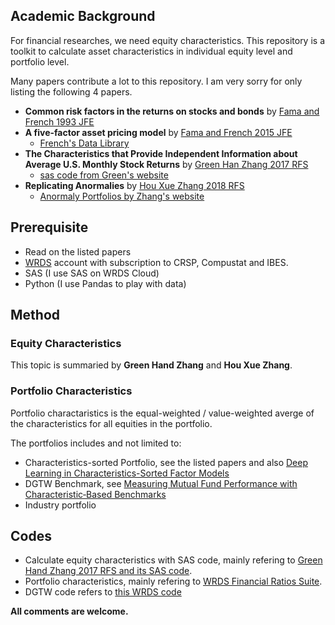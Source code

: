 
## Academic Background

For financial researches, we need equity characteristics. This repository is a toolkit to calculate asset characteristics in individual equity level and portfolio level.

Many papers contribute a lot to this repository. I am very sorry for only listing the following 4 papers.
- **Common risk factors in the returns on stocks and bonds** by [Fama and French 1993 JFE](https://doi.org/10.1016/0304-405X(93)90023-5)
- **A five-factor asset pricing model** by [Fama and French 2015 JFE](https://doi.org/10.1016/j.jfineco.2014.10.010)
  - [French's Data Library](http://mba.tuck.dartmouth.edu/pages/faculty/ken.french/data_library.html)
- **The Characteristics that Provide Independent Information about Average U.S. Monthly Stock Returns** by [Green Han Zhang 2017 RFS](https://doi.org/10.1093/rfs/hhx019)
  - [sas code from Green's website](https://drive.google.com/file/d/0BwwEXkCgXEdRQWZreUpKOHBXOUU/view)
- **Replicating Anormalies** by [Hou Xue Zhang 2018 RFS](https://doi.org/10.1093/rfs/hhy131)
  - [Anormaly Portfolios by Zhang's website](http://global-q.org/index.html)

## Prerequisite

- Read on the listed papers
- [WRDS](https://wrds-web.wharton.upenn.edu) account with subscription to CRSP, Compustat and IBES.
- SAS (I use SAS on WRDS Cloud)
- Python (I use Pandas to play with data)

## Method

### Equity Characteristics

This topic is summaried by **Green Hand Zhang** and **Hou Xue Zhang**.

### Portfolio Characteristics

Portfolio charactaristics is the equal-weighted / value-weighted averge of the characteristics for all equities in the portfolio.

The portfolios includes and not limited to:

- Characteristics-sorted Portfolio, see the listed papers and also [Deep Learning in Characteristics-Sorted Factor Models](https://papers.ssrn.com/sol3/papers.cfm?abstract_id=3243683)
- DGTW Benchmark, see [Measuring Mutual Fund Performance with Characteristic‐Based Benchmarks](https://doi.org/10.1111/j.1540-6261.1997.tb02724.x)
- Industry portfolio

## Codes

- Calculate equity characteristics with SAS code, mainly refering to [Green Hand Zhang 2017 RFS and its SAS code](https://drive.google.com/file/d/0BwwEXkCgXEdRQWZreUpKOHBXOUU/view).
- Portfolio characteristics, mainly refering to [WRDS Financial Ratios Suite](https://wrds-www.wharton.upenn.edu/pages/support/research-wrds/sample-programs/wrds-sample-programs/wrds-financial-ratios-suite/).
- DGTW code refers to [this WRDS code](https://wrds-www.wharton.upenn.edu/pages/support/applications/python-replications/characteristic-based-benchmarks-daniel-grinblatt-titman-and-wermers-1997-python-version/)

**All comments are welcome.**